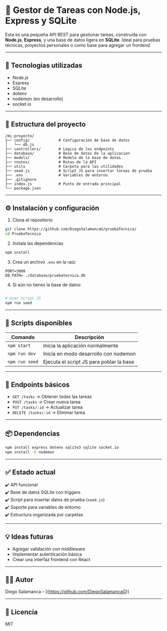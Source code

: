 # 📝 Gestor de Tareas con Node.js, Express y SQLite

Esta es una pequeña API REST para gestionar tareas, construida con **Node.js**, **Express**, y una base de datos ligera en **SQLite**. Ideal para pruebas técnicas, proyectos personales o como base para agregar un frontend.

---

## 🚀 Tecnologías utilizadas

- Node.js
- Express
- SQLite
- dotenv
- nodemon (en desarrollo)
- socket.io

---

## 📁 Estructura del proyecto

```
/mi-proyecto/
├── config/             # Configuración de base de datos
│   └── db.js
├── controllers/        # Lógica de los endpoints
├── database/           # Base de datos de la aplicacion
├── models/             # Modelo de la base de datos
├── routes/             # Rutas de la API
├── utils               # Carpeta para las utilidades
├── seed.js             # Script JS para insertar tareas de prueba
├── .env                # Variables de entorno
├── .gitignore
├── index.js            # Punto de entrada principal
└── package.json
```

---

## ⚙️ Instalación y configuración

1. Clona el repositorio

```bash
git clone https://github.com/DiegoSalamancaG/pruebaTecnica/
cd PruebaTecnica
```

2. Instala las dependencias

```bash
npm install
```

3. Crea un archivo `.env` en la raíz:

```
PORT=3000
DB_PATH= ./database/pruebatecnica.db
```

4. Si aún no tienes la base de datos:

```bash

# Usar script JS
npm run seed
```

---

## 🧪 Scripts disponibles

| Comando        | Descripción                              |
| -------------- | ---------------------------------------- |
| `npm start`    | Inicia la aplicación normalmente         |
| `npm run dev`  | Inicia en modo desarrollo con nodemon    |
| `npm run seed` | Ejecuta el script JS para poblar la base |

---

## 🔌 Endpoints básicos

- `GET /tasks` → Obtener todas las tareas
- `POST /tasks` → Crear nueva tarea
- `PUT /tasks/:id` → Actualizar tarea
- `DELETE /tasks/:id` → Eliminar tarea

---

## 📦 Dependencias

```bash
npm install express dotenv sqlite3 sqlite socket.io
npm install -D nodemon
```

---

## ✅ Estado actual

✔️ API funcional  
✔️ Base de datos SQLite con triggers  
✔️ Script para insertar datos de prueba (`seed.js`)  
✔️ Soporte para variables de entorno  
✔️ Estructura organizada por carpetas

---

## 💡 Ideas futuras

- Agregar validación con middleware
- Implementar autenticación básica
- Crear una interfaz frontend con React

---

## 🧑‍💻 Autor

Diego Salamanca – [(https://github.com/DiegoSalamancaG)]

---

## 📄 Licencia

MIT
